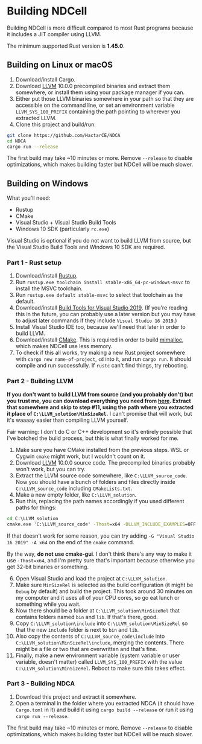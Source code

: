 # Building NDCell

Building NDCell is more difficult compared to most Rust programs because it includes a JIT compiler using LLVM.

The minimum supported Rust version is **1.45.0**.

## Building on Linux or macOS

1. Download/install Cargo.
2. Download [LLVM](https://releases.llvm.org/download.html) 10.0.0 precompiled binaries and extract them somewhere, or install them using your package manager if you can.
3. Either put those LLVM binaries somewhere in your path so that they are accessible on the command line, or set an environment variable `LLVM_SYS_100_PREFIX` containing the path pointing to wherever you extracted LLVM.
4. Clone this project and build/run:

```sh
git clone https://github.com/HactarCE/NDCA
cd NDCA
cargo run --release
```

The first build may take ~10 minutes or more. Remove `--release` to disable optimizations, which makes building faster but NDCell will be much slower.

## Building on Windows

What you'll need:

- Rustup
- CMake
- Visual Studio + Visual Studio Build Tools
- Windows 10 SDK (particularly `rc.exe`)

Visual Studio is optional if you do not want to build LLVM from source, but the Visual Studio Build Tools and Windows 10 SDK are required.

### Part 1 - Rust setup

1. Download/install [Rustup](https://www.rust-lang.org/tools/install).
2. Run `rustup.exe toolchain install stable-x86_64-pc-windows-msvc` to install the MSVC toolchain.
3. Run `rustup.exe default stable-msvc` to select that toolchain as the default.
4. Download/install [Build Tools for Visual Studio 2019](https://visualstudio.microsoft.com/downloads/#build-tools-for-visual-studio-2019). (If you're reading this in the future, you can probably use a later version but you may have to adjust later commands if they include `Visual Studio 16 2019`.)
5. Install Visual Studio IDE too, because we'll need that later in order to build LLVM.
6. Download/install [CMake](https://cmake.org/download/). This is required in order to build [mimalloc](https://github.com/microsoft/mimalloc), which makes NDCell use less memory.
7. To check if this all works, try making a new Rust project somewhere with `cargo new name-of-project`, `cd` into it, and run `cargo run`. It should compile and run successfully. If `rustc` can't find things, try rebooting.

### Part 2 - Building LLVM

**If you don't want to build LLVM from source (and you probably don't) but you trust me, you can download everything you need from [here](https://github.com/HactarCE/LLVM-MSVC-Win64-Dev/). Extract that somewhere and skip to step #11, using the path where you extracted it place of `C:\LLVM_solution\MinSizeRel`.** I can't promise that will work, but it's waaaay easier than compiling LLVM yourself.

Fair warning: I don't do C or C++ development so it's entirely possible that I've botched the build process, but this is what finally worked for me.

1. Make sure you have CMake installed from the previous steps. WSL or Cygwin `cmake` might work, but I wouldn't count on it.
2. Download [LLVM](https://releases.llvm.org/download.html) 10.0.0 source code. The precompiled binaries probably won't work, but you can try.
3. Extract the LLVM source code somewhere, like `C:\LLVM_source_code`. Now you should have a bunch of folders and files directly inside `C:\LLVM_source_code` including `CMakeLists.txt`.
4. Make a new empty folder, like `C:\LLVM_solution`.
5. Run this, replacing the path names accordingly if you used different paths for things:

```bat
cd C:\LLVM_solution
cmake.exe 'C:\LLVM_source_code' -Thost=x64 -DLLVM_INCLUDE_EXAMPLES=OFF -DLLVM_INCLUDE_TESTS=OFF -DLLVM_INCLUDE_BENCHMARKS=OFF -DLLVM_ENABLE_IDE=1
```

If that doesn't work for some reason, you can try adding `-G "Visual Studio 16 2019" -A x64` on the end of the `cmake` command.

By the way, **do not use cmake-gui**. I don't think there's any way to make it use `-Thost=x64`, and I'm pretty sure that's important because otherwise you get 32-bit binaries or something.

6. Open Visual Studio and load the project at `C:\LLVM_solution`.
7. Make sure `MinSizeRel` is selected as the build configuration (it might be `Debug` by default) and build the project. This took around 30 minutes on my computer and it uses all of your CPU cores, so go eat lunch or something while you wait.
8. Now there should be a folder at `C:\LLVM_solution\MinSizeRel` that contains folders named `bin` and `lib`. If that's there, good.
9. Copy `C:\LLVM_solution\include` into `C:\LLVM_solution\MinSizeRel` so that the new `include` folder is next to `bin` and `lib`.
10. Also copy the contents of `C:\LLVM_source_code\include` into `C:\LLVM_solution\MinSizeRel\include`, merging the contents. There might be a file or two that are overwritten and that's fine.
11. Finally, make a new environment variable (system variable or user variable, doesn't matter) called `LLVM_SYS_100_PREFIX` with the value `C:\LLVM_solution\MinSizeRel`. Reboot to make sure this takes effect.

### Part 3 - Building NDCA

1. Download this project and extract it somewhere.
2. Open a terminal in the folder where you extracted NDCA (it should have `Cargo.toml` in it) and build it using `cargo build --release` or run it using `cargo run --release`.

The first build may take ~10 minutes or more. Remove `--release` to disable optimizations, which makes building faster but NDCell will be much slower.
